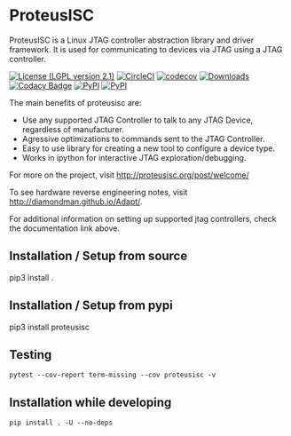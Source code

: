 # ProteusISC

ProteusISC is a Linux JTAG controller abstraction library and driver framework. It is used for communicating to devices via JTAG using a JTAG controller.

[![License (LGPL version 2.1)](https://img.shields.io/badge/license-GNU%20LGPL%20version%202.1-blue.svg?style=flat-square)](http://opensource.org/licenses/LGPL-2.1)
[![CircleCI](https://circleci.com/gh/diamondman/proteusisc.svg?style=shield)](https://circleci.com/gh/diamondman/proteusisc)
[![codecov](https://codecov.io/gh/diamondman/proteusisc/branch/master/graph/badge.svg)](https://codecov.io/gh/diamondman/proteusisc)
[![Downloads](https://img.shields.io/pypi/diamondman/proteusisc.svg)](https://pypi.python.org/pypi/proteusisc)
[![Codacy Badge](https://api.codacy.com/project/badge/Grade/00c07105d4e44e96935875533c673288)](https://www.codacy.com/app/jessy-diamondman/proteusisc?utm_source=github.com&amp;utm_medium=referral&amp;utm_content=diamondman/proteusisc&amp;utm_campaign=Badge_Grade)
[![PyPI](https://img.shields.io/pypi/v/proteusisc.svg)](https://pypi.python.org/pypi/proteusisc/)
[![PyPI](https://img.shields.io/pypi/pyversions/proteusisc.svg)](https://pypi.python.org/pypi/proteusisc/)

The main benefits of proteusisc are:
* Use any supported JTAG Controller to talk to any JTAG Device, regardless of manufacturer.
* Agressive optimizations to commands sent to the JTAG Controller.
* Easy to use library for creating a new tool to configure a device type.
* Works in ipython for interactive JTAG exploration/debugging.

For more on the project, visit http://proteusisc.org/post/welcome/

To see hardware reverse engineering notes, visit http://diamondman.github.io/Adapt/.

For additional information on setting up supported jtag controllers, check the documentation link above.

## Installation / Setup from source

   pip3 install .

## Installation / Setup from pypi

   pip3 install proteusisc

## Testing

    pytest --cov-report term-missing --cov proteusisc -v

## Installation while developing

    pip install . -U --no-deps